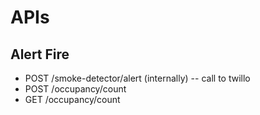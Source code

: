 
# APIs

## Alert Fire

- POST /smoke-detector/alert
(internally) -- call to twillo
- POST /occupancy/count
- GET /occupancy/count

